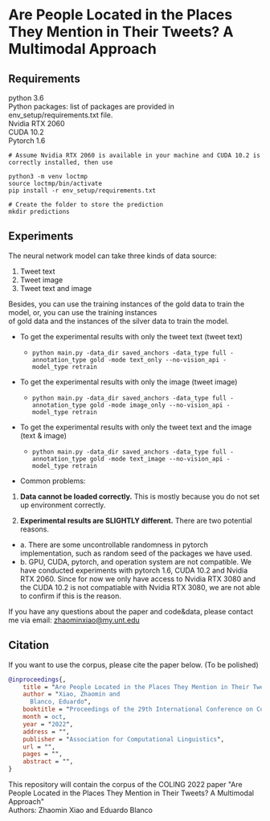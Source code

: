 # Are People Located in the Places They Mention in Their Tweets? A Multimodal Approach

## Requirements
python 3.6 \
Python packages: list of packages are provided in env_setup/requirements.txt file. \
Nvidia RTX 2060 \
CUDA 10.2 \
Pytorch 1.6

```
# Assume Nvidia RTX 2060 is available in your machine and CUDA 10.2 is correctly installed, then use 
    
python3 -m venv loctmp
source loctmp/bin/activate
pip install -r env_setup/requirements.txt

# Create the folder to store the prediction
mkdir predictions
``` 

## Experiments
The neural network model can take three kinds of data source:
1. Tweet text
2. Tweet image
3. Tweet text and image


Besides, you can use the training instances of the gold data to train the model, or, you can use the training instances \
of gold data and the instances of the silver data to train the model.


  - To get the experimental results with only the tweet text (tweet text)
    - ```python main.py -data_dir saved_anchors -data_type full -annotation_type gold -mode text_only --no-vision_api -model_type retrain```

  - To get the experimental results with only the image (tweet image)
    - ```python main.py -data_dir saved_anchors -data_type full -annotation_type gold -mode image_only --no-vision_api -model_type retrain```

  - To get the experimental results with only the tweet text and the image (text & image)
    - ```python main.py -data_dir saved_anchors -data_type full -annotation_type gold -mode text_image --no-vision_api -model_type retrain```


- Common problems:

1. **Data cannot be loaded correctly.** This is mostly because you do not set up environment correctly.

2. **Experimental results are SLIGHTLY different.** There are two potential reasons.
- a. There are some uncontrollable randomness in pytorch implementation, such as random seed of the packages we have used.
- b. GPU, CUDA, pytorch, and operation system are not compatible. We have conducted experiments with pytorch 1.6, CUDA 10.2 and Nvidia RTX 2060. Since for now we only have access to Nvidia RTX 3080 and the CUDA 10.2 is not compatiable with Nvidia RTX 3080, we are not able to confirm if this is the reason.


If you have any questions about the paper and code&data, please contact me via email: zhaominxiao@my.unt.edu
  
## Citation

If you want to use the corpus, please cite the paper below. (To be polished)
```bibtex
@inproceedings{,
    title = "Are People Located in the Places They Mention in Their Tweets? A Multimodal Approach",
    author = "Xiao, Zhaomin and
      Blanco, Eduardo",
    booktitle = "Proceedings of the 29th International Conference on Computational Linguistics",
    month = oct,
    year = "2022",
    address = "",
    publisher = "Association for Computational Linguistics",
    url = "",
    pages = "",
    abstract = "",
}
```

This repository will contain the corpus of the COLING 2022 paper 
"Are People Located in the Places They Mention in Their Tweets? A Multimodal Approach"  
Authors: Zhaomin Xiao and Eduardo Blanco
